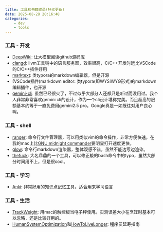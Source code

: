 ```yaml
---
title: 工具和书籍收录(持续更新)
date: 2025-08-28 20:16:48
categories:
    - dev
    - tools
---
```


### 工具 - 开发
* [DeepWiki](https://deepwiki.com): 让大模型阅读github源码库
* [clangd](https://clangd.llvm.org/): llvm工具链中的语言服务器，效率很高，C/C++开发时远比VSCode的C/C++插件好用
* [marktext](https://github.com/marktext/marktext): 类typora的markdown编辑器，但是开源
* (VSCode插件)markdown editor: 类typora(即WYSIWYG形式)的markdown编辑插件，也开源
* [gemini-cli](https://github.com/google-gemini/gemini-cli): 虽然已经很火了，不过似乎大部分人还都只是听过而没用过。我个人非常非常喜欢gemini cli的设计，作为一个cli设计堪称完美。而且超高的限额基本约等于一直免费用gemini2.5 pro。Google真是一如既往对用户良心啊。

### 工具 - shell
* [ranger](https://github.com/ranger/ranger): 命令行文件管理器，可以用类似vim的命令操作，非常方便快速。在我的mac上比[GNU midnight commander](https://github.com/MidnightCommander/mc)要明显打开速度更快。
* [glow](https://github.com/charmbracelet/glow): 命令行markdown渲染器，整体观感不错，虽然不能边写边渲染。
* [thefuck](https://github.com/nvbn/thefuck): 大名鼎鼎的一个工具，可以修正敲的bash命令中的typo，虽然大部分时间用不上，但是很cool。

### 工具 - 学习
* [Anki](https://apps.ankiweb.net/): 非常好用的知识点记忆工具，适合用来学习语言

### 工具 - 生活
* [TrackWeight](https://github.com/KrishKrosh/TrackWeight): 用mac的触控板当电子秤使用。实测误差大小在烹饪时基本可以忽略，还是比较好用的。
* [HumanSystemOptimization](https://github.com/zijie0/HumanSystemOptimization)和[HowToLiveLonger](https://github.com/geekan/HowToLiveLonger): 程序员延寿指南
